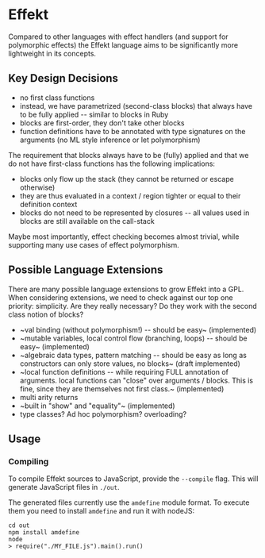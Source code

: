 # Effekt

Compared to other languages with effect handlers (and support for polymorphic effects) the Effekt language
aims to be significantly more lightweight in its concepts.

## Key Design Decisions

- no first class functions
- instead, we have parametrized (second-class blocks) that always have to be fully applied -- similar to blocks in Ruby
- blocks are first-order, they don't take other blocks
- function definitions have to be annotated with type signatures on the arguments (no ML style inference or let polymorphism)

The requirement that blocks always have to be (fully) applied and that we do not have first-class functions has the following implications:

- blocks only flow up the stack (they cannot be returned or escape otherwise)
- they are thus evaluated in a context / region tighter or equal to their definition context
- blocks do not need to be represented by closures -- all values used in blocks are still available on the call-stack

Maybe most importantly, effect checking becomes almost trivial, while supporting many use cases of effect polymorphism.


## Possible Language Extensions
There are many possible language extensions to grow Effekt into a GPL. When considering extensions, 
we need to check against our top one priority: simplicity. 
Are they really necessary? Do they work with the second class notion of blocks?

- ~val binding (without polymorphism!) -- should be easy~ (implemented)
- ~mutable variables, local control flow (branching, loops) -- should be easy~ (implemented)
- ~algebraic data types, pattern matching -- should be easy as long as constructors can only store values, no blocks~ (draft implemented)
- ~local function definitions -- while requiring FULL annotation of arguments. local functions can "close" over arguments / blocks. This is fine, since they are themselves not first class.~ (implemented)
- multi arity returns
- ~built in "show" and "equality"~ (implemented)
- type classes? Ad hoc polymorphism? overloading?

## Usage

### Compiling

To compile Effekt sources to JavaScript, provide the `--compile` flag.
This will generate JavaScript files in `./out`.

The generated files currently use the `amdefine` module format.
To execute them you need to install `amdefine` and run it with nodeJS:

```
cd out
npm install amdefine
node
> require("./MY_FILE.js").main().run()
```